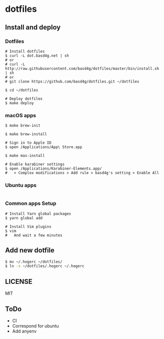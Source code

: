 # dotfiles

## Install and deploy

### Dotfiles
```
# Install dotfiles
$ curl -L dot.basd4g.net | sh
# or
# curl -L http://raw.githubusercontent.com/basd4g/dotfiles/master/bin/install.sh | sh
# or
# git clone https://github.com/basd4g/dotfiles.git ~/dotfiles

$ cd ~/dotfiles

# Deploy dotfiles
$ make deploy
```

### macOS apps

```
$ make brew-init

$ make brew-install

# Sign in to Apple ID
$ open /Applications/App\ Store.app

$ make mas-install

# Enable karabiner settings
$ open /Applications/Karabiner-Elements.app/
#   > Complex modifications > Add rule > basd4g's setting > Enable All
```

### Ubuntu apps

```
```

### Common apps Setup

```
# Install Yarn global packages
$ yarn global add

# Install Vim plugins
$ vim
#   And wait a few minutes
```

## Add new dotfile

```sh
$ mv ~/.hogerc ~/dotfiles/
$ ln -s ~/dotfiles/.hogerc ~/.hogerc
```

## LICENSE

MIT

## ToDo

- CI
- Correspond for ubuntu
- Add anyenv
